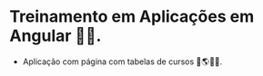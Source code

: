 # Treinamento em Aplicações em Angular 👨‍💻️.

- Aplicação com página com tabelas de cursos 🚀️🌎️📱️🧗️.
